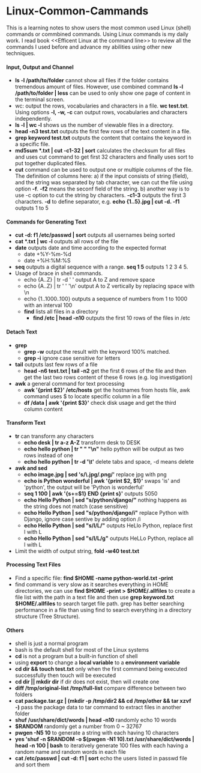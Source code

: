 # Linux-Common-Cammands
This is a learning notes to show users the most common used Linux (shell) commands or commbined commands. Using Linux commands is my daily work. I read book \<\<Efficent Linux at the command line\>\> to review all the commands I used before and advance my abilities using other new techniques.

#### Input, Output and Channel
- **ls -l /path/to/folder** cannot show all files if the folder contains tremendous amount of files. However, use combined command **ls -l /path/to/folder | less** can be used to only show one page of content in the terminal screen.
- wc: output the rows, vocabularies and characters in a file. **wc test.txt**. Using options **-l, -w, -c** can output rows, vocabularies and characters independently.
- **ls -l | wc -l** shows us the number of viewable files in a directory.
- **head -n3 test.txt** outputs the first few rows of the text content in a file.
- **grep keyword test.txt** outputs the content that contains the keyword in a specific file.
- **md5sum \*.txt | cut -c1-32 | sort** calculates the checksum for all files and uses cut command to get first 32 characters and finally uses sort to put together duplicated files.
- **cut** command can be used to output one or multiple columns of the file. The definition of columns here: a) if the input consists of string (field), and the string was separated by tab character, we can cut the file using option **-f**. **-f2** means the seconf field of the string. b) another way is to use -c option to cut the string by characters. **-c1-3** outputs the first 3 characters. **-d** to define separator, e.g. **echo {1..5}.jpg | cut -d. -f1** outputs 1 to 5

#### Commands for Generating Text
- **cut -d: f1 /etc/passwd | sort** outputs all usernames being sorted
- **cat \*.txt | wc -l** outputs all rows of the file
- **date** outputs date and time according to the expected format
  - date +%Y-%m-%d
  - date +%H:%M:%S
- **seq** outputs a digital sequence with a range. **seq 1 5** outputs 1 2 3 4 5.
- Usage of brace in shell commands.
  - echo {A..Z} | tr -d ' ' output A to Z and remove space
  - echo {A..Z} | tr ' ' '\n' output A to Z vertically by replacing space with \\n
  - echo {1..1000..100} outputs a sequence of numbers from 1 to 1000 with an interval 100
  - **find** lists all files in a directory
    - **find /etc | head -n10** outputs the first 10 rows of the files in /etc

#### Detach Text
- **grep**
  - **grep -w** output the result with the keyword 100% matched.
  - **grep -i** ignore case sensitive for letters
- **tail** outputs last few rows of a file
  - **head -n6 test.txt | tail -n2** get the first 6 rows of the file and then get the last two rows content of these 6 rows (e.g. log investigation)
- **awk** a general command for text processing
  - **awk '{print $2}' /etc/hosts** get the hostnames from hosts file, awk command uses $ to locate specific column in a file
  - **df /data | awk '{print $3}'** check disk usage and get the third column content

#### Transform Text
- **tr** can transform any characters
  - **echo desk | tr a-z A-Z** transform desk to DESK
  - **echo hello python | tr " " "\\n"** hello python will be output as two rows instead of one
  - **echo hello python | tr -d '\t'** delete tabs and space, -d means delete
- **awk and sed**
  - **echo image.jpg | sed \'s/\\.jpg/.png/\'** replace jpg with png
  - **echo is Python wonderful | awk \'{print $2, $1}\'** swaps 'is' and 'python', the output will be 'Python is wonderful'
  - **seq 1 100 | awk '{s+=$1} END {print s}'** outputs 5050
  - **echo Hello Python | sed "s/python/django/"** nothing happens as the string does not match (case sensitive)
  - **echo Hello Python | sed "s/python/django/i"** replace Python with Django, ignore case sentive by adding option /i
  - **echo Hello Python | sed "s/l/L/"** outputs HeLlo Python, replace first l with L
  - **echo Hello Python | sed "s/l/L/g"** outputs HeLLo Python, replace all l with L
- Limit the width of output string, **fold -w40 test.txt**

#### Processing Text Files
- Find a specific file: **find $HOME -name python-world.txt -print**
- find command is very slow as it searches everything in HOME directories, we can use **find $HOME -print > $HOME/.allfiles** to create a file list with the path in a text file and then use **grep keyword.txt $HOME/.allfiles** to search target file path. grep has better searching performance in a file than using find to search everything in a directory structure (Tree Structure).

#### Others
- shell is just a normal program
- bash is the default shell for most of the Linux systems
- **cd** is not a program but a built-in function of shell
- using **export** to change a **local variable** to a **environment variable**
- **cd dir && touch test.txt** only when the first command being executed successfully then touch will be executed
- **cd dir || mkdir dir** if dir does not exist, then will create one
- **diff /tmp/original-list /tmp/full-list** compare difference between two folders
- **cat package.tar.gz | (mkdir -p /tmp/dir2 && cd /tmp/other && tar xzvf -)** pass the package data to tar command to extract files in another folder
- **shuf /usr/share/dict/words | head -n10** randomly echo 10 words
- **$RANDOM** randomly get a number from 0 ~ 32767
- **pwgen -N5 10** to generate a string with each having 10 characters
- **yes 'shuf -n $RANDOM -o $(pwgen -N1 10).txt /usr/share/dict/words | head -n 100 | bash** to iteratively generate 100 files with each having a random name and random words in each file
- **cat /etc/passwd | cut -d: f1 | sort** echo the users listed in passwd file and sort them

